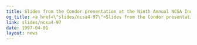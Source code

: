 ```yaml
---
title: Slides from the Condor presentation at the Ninth Annual NCSA Industrial Partner Executive Meeting.
og_title: <a href=\"slides/ncsa4-97\">Slides from the Condor presentation</a>at the Ninth Annual NCSA Industrial Partner Executive Meeting.
link: slides/ncsa4-97
date: 1997-04-01
layout: news
---
```




